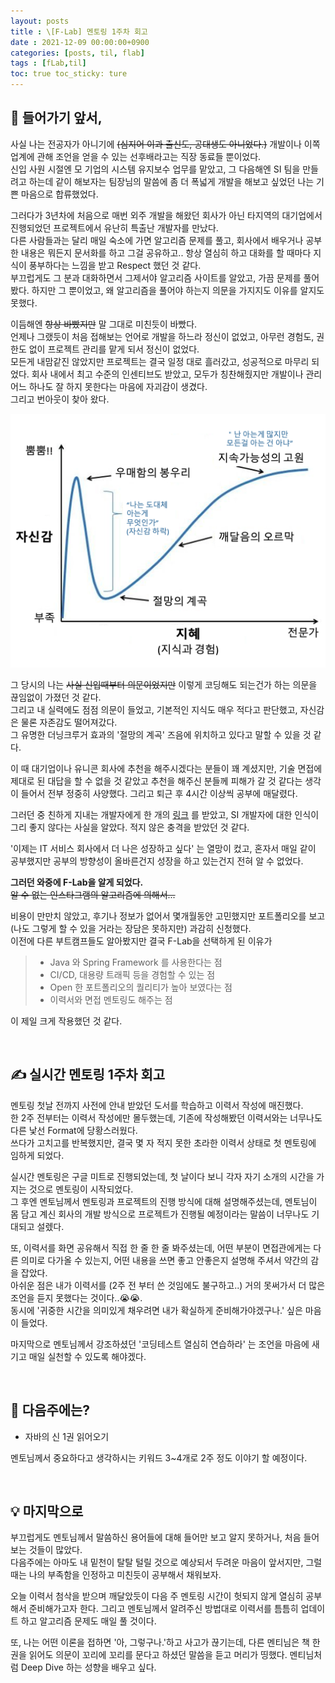 ```yaml
---
layout: posts 
title : \[F-Lab] 멘토링 1주차 회고
date : 2021-12-09 00:00:00+0900 
categories: [posts, til, flab]
tags : [fLab,til]
toc: true toc_sticky: ture
---
```


## 👏 들어가기 앞서,

사실 나는 전공자가 아니기에 ~~(심지어 이과 출신도, 공대생도 아니었다.)~~ 개발이나 이쪽 업계에 관해 조언을 얻을 수 있는 선후배라고는 직장 동료들 뿐이었다.   
신입 사원 시절엔 모 기업의 시스템 유지보수 업무를 맡았고, 그 다음해엔 SI 팀을 만들려고 하는데 같이 해보자는 팀장님의 말씀에 좀 더 폭넓게 개발을 해보고 싶었던 나는 기쁜 마음으로 합류했었다.

그러다가 3년차에 처음으로 매번 외주 개발을 해왔던 회사가 아닌 타지역의 대기업에서 진행되었던 프로젝트에서 유난히 특출난 개발자를 만났다.   
다른 사람들과는 달리 매일 숙소에 가면 알고리즘 문제를 풀고, 회사에서 배우거나 공부한 내용은 뭐든지 문서화를 하고 그걸 공유하고.. 항상 열심히 하고 대화를 할 때마다 지식이 풍부하다는 느낌을 받고 Respect
했던 것 같다.   
부끄럽게도 그 분과 대화하면서 그제서야 알고리즘 사이트를 알았고, 가끔 문제를 풀어봤다. 하지만 그 뿐이었고, 왜 알고리즘을 풀어야 하는지 의문을 가지지도 이유를 알지도 못했다.

이듬해엔 ~~항상 바빴지만~~ 말 그대로 미친듯이 바빴다.   
언제나 그랬듯이 처음 접해보는 언어로 개발을 하느라 정신이 없었고, 아무런 경험도, 권한도 없이 프로젝트 관리를 맡게 되서 정신이 없었다.   
모든게 내맘같진 않았지만 프로젝트는 결국 일정 대로 흘러갔고, 성공적으로 마무리 되었다. 회사 내에서 최고 수준의 인센티브도 받았고, 모두가 칭찬해줬지만 개발이나 관리 어느 하나도 잘 하지 못한다는 마음에 자괴감이
생겼다.   
그리고 번아웃이 찾아 왔다.

![Dunning - Kruger effect](/assets/images/2021-12-09-dunning-kruger-effect.png)

그 당시의 나는 ~~사실 신입때부터 의문이었지만~~ 이렇게 코딩해도 되는건가 하는 의문을 끊임없이 가졌던 것 같다.   
그리고 내 실력에도 점점 의문이 들었고, 기본적인 지식도 매우 적다고 판단했고, 자신감은 물론 자존감도 떨어져갔다.   
그 유명한 더닝크루거 효과의 '절망의 계곡' 즈음에 위치하고 있다고 말할 수 있을 것 같다.

이 때 대기업이나 유니콘 회사에 추천을 해주시겠다는 분들이 꽤 계셨지만, 기술 면접에 제대로 된 대답을 할 수 없을 것 같았고 추천을 해주신 분들께 피해가 갈 것 같다는 생각이 들어서 전부 정중히 사양했다. 그리고
퇴근 후 4시간 이상씩 공부에 매달렸다.

그러던 중 친하게 지내는 개발자에게 한 개의 [링크](https://namu.wiki/w/%EC%8B%9C%EC%8A%A4%ED%85%9C%20%ED%86%B5%ED%95%A9) 를 받았고, SI 개발자에 대한
인식이 그리 좋지 않다는 사실을 알았다. 적지 않은 충격을 받았던 것 같다.

'이제는 IT 서비스 회사에서 더 나은 성장하고 싶다' 는 열망이 컸고, 혼자서 매일 같이 공부했지만 공부의 방향성이 올바른건지 성장을 하고 있는건지 전혀 알 수 없었다.

**그러던 와중에 F-Lab을 알게 되었다.**   
~~알 수 없는 인스타그램의 알고리즘에 의해서...~~

비용이 만만치 않았고, 후기나 정보가 없어서 몇개월동안 고민했지만 포트폴리오를 보고 (나도 그렇게 할 수 있을 거라는 장담은 못하지만) 과감히 신청했다.   
이전에 다른 부트캠프들도 알아봤지만 결국 F-Lab을 선택하게 된 이유가

> - Java 와 Spring Framework 를 사용한다는 점
> - CI/CD, 대용량 트래픽 등을 경험할 수 있는 점
> - Open 한 포트폴리오의 퀄리티가 높아 보였다는 점
> - 이력서와 면접 멘토링도 해주는 점

이 제일 크게 작용했던 것 같다.

<br/>

## ✍ 실시간 멘토링 1주차 회고

멘토링 첫날 전까지 사전에 안내 받았던 도서를 학습하고 이력서 작성에 매진했다.   
한 2주 전부터는 이력서 작성에만 몰두했는데, 기존에 작성해봤던 이력서와는 너무나도 다른 낯선 Format에 당황스러웠다.   
쓰다가 고치고를 반복했지만, 결국 몇 자 적지 못한 초라한 이력서 상태로 첫 멘토링에 임하게 되었다.

실시간 멘토링은 구글 미트로 진행되었는데, 첫 날이다 보니 각자 자기 소개의 시간을 가지는 것으로 멘토링이 시작되었다.   
그 후엔 멘토님께서 멘토링과 프로젝트의 진행 방식에 대해 설명해주셨는데, 멘토님이 몸 담고 계신 회사의 개발 방식으로 프로젝트가 진행될 예정이라는 말씀이 너무나도 기대되고 설렜다.

또, 이력서를 화면 공유해서 직접 한 줄 한 줄 봐주셨는데, 어떤 부분이 면접관에게는 다른 의미로 다가올 수 있는지, 어떤 내용을 쓰면 좋고 안좋은지 설명해 주셔서 약간의 감을 잡았다.   
아쉬운 점은 내가 이력서를 (2주 전 부터 쓴 것임에도 불구하고..) 거의 못써가서 더 많은 조언을 듣지 못했다는 것이다..😭😭.  
동시에 '귀중한 시간을 의미있게 채우려면 내가 확실하게 준비해가야겠구나.' 싶은 마음이 들었다.

마지막으로 멘토님께서 강조하셨던 '코딩테스트 열심히 연습하라' 는 조언을 마음에 새기고 매일 실천할 수 있도록 해야겠다.

<br/>

## 🎯 다음주에는?

- 자바의 신 1권 읽어오기

멘토님께서 중요하다고 생각하시는 키워드 3~4개로 2주 정도 이야기 할 예정이다.

<br/>

## 💡 마지막으로

부끄럽게도 멘토님께서 말씀하신 용어들에 대해 들어만 보고 알지 못하거나, 처음 들어보는 것들이 많았다.   
다음주에는 아마도 내 밑천이 탈탈 털릴 것으로 예상되서 두려운 마음이 앞서지만, 그럴 때는 나의 부족함을 인정하고 미친듯이 공부해서 채워보자.

오늘 이력서 첨삭을 받으며 깨달았듯이 다음 주 멘토링 시간이 헛되지 않게 열심히 공부해서 준비해가고자 한다. 그리고 멘토님께서 알려주신 방법대로 이력서를 틈틈히 업데이트 하고 알고리즘 문제도 매일 풀 것이다.

또, 나는 어떤 이론을 접하면 '아, 그렇구나.'하고 사고가 끊기는데, 다른 멘티님은 책 한 권을 읽어도 의문이 꼬리에 꼬리를 문다고 하셨던 말씀을 듣고 머리가 띵했다. 멘티님처럼 Deep Dive 하는 성향을
배우고 싶다.
